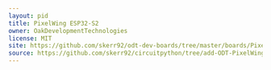 ```yaml
---
layout: pid
title: PixelWing ESP32-S2
owner: OakDevelopmentTechnologies
license: MIT
site: https://github.com/skerr92/odt-dev-boards/tree/master/boards/PixelWing-ESP32
source: https://github.com/skerr92/circuitpython/tree/add-ODT-PixelWing-esp/ports/esp32s2/boards/odt-pixelwing-esp32-s2
---
```

